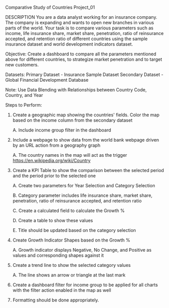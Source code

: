 Comparative Study of Countries
Project_01

DESCRIPTION
You are a data analyst working for an insurance company. The company is expanding and wants to 
open new branches in various parts of the world. Your task is to compare various parameters such 
as income, life insurance share, market share, penetration, ratio of reinsurance accepted, and 
retention ratio of different countries using the sample insurance dataset and world development 
indicators dataset.

Objective:
Create a dashboard to compare all the parameters mentioned above for different countries, to 
strategize market penetration and to target new customers.

Datasets:
Primary Dataset - Insurance Sample Dataset
Secondary Dataset - Global Financial Development Database

Note: Use Data Blending with Relationships between Country Code, Country, and Year

Steps to Perform:
1. Create a geographic map showing the countries' fields. Color the map based on the income 
   column from the secondary dataset
   
   A. Include income group filter in the dashboard
   
2. Include a webpage to show data from the world bank webpage driven by an URL action from 
   a geography graph
   
   A. The country names in the map will act as the trigger
           https://en.wikipedia.org/wiki/Country

3. Create a KPI Table to show the comparison between the selected period and the period prior 
   to the selected one
   
   A. Create two parameters for Year Selection and Category Selection
   
   B. Category parameter includes life insurance share, market share, penetration, ratio of
      reinsurance accepted, and retention ratio

   C. Create a calculated field to calculate the Growth %
   
   D. Create a table to show these values
   
   E. Title should be updated based on the category selection
   
4. Create Growth Indicator Shapes based on the Growth %

   A. Growth indicator displays Negative, No Change, and Positive as values and 
      corresponding shapes against it

5. Create a trend line to show the selected category values

   A. The line shows an arrow or triangle at the last mark
   
6. Create a dashboard filter for income group to be applied for all charts with the filter action 
   enabled in the map as well

7. Formatting should be done appropriately.
